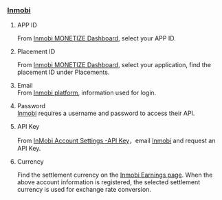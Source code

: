 ###  [Inmobi](https://www.inmobi.com)

1. APP ID

   From [Inmobi MONETIZE Dashboard](https://www.inmobi.com/portal/#properties), select your APP ID. 	

2. Placement ID

   From [Inmobi MONETIZE Dashboard](https://www.inmobi.com/portal/#properties), select your application, find the placement ID under Placements.


3. 	Email  
 From [Inmobi platform](https://www.inmobi.com), information used for login.

4. 	 Password     
[Inmobi](https://www.inmobi.com) requires a username and password to access their API.

5. API Key

    From [InMobi Account Settings -API Key](https://www.inmobi.com/portal/#user/apiKey)，email [Inmobi](https://www.inmobi.com/portal/#user/apiKey) and request an API Key.

6. Currency

   Find the settlement currency on the [Inmobi Earnings page](https://www.inmobi.com/portal/#earnings). When the above account information is registered, the selected settlement currency is used for exchange rate conversion.
